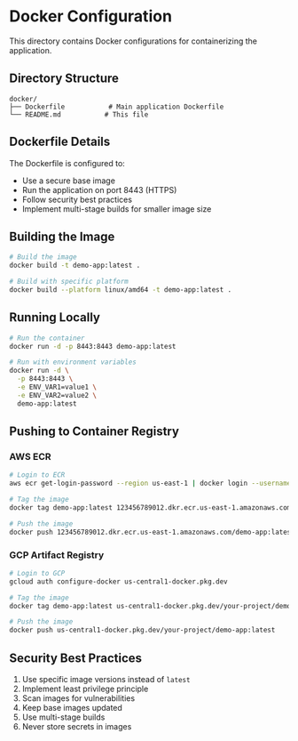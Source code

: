 # Docker Configuration

This directory contains Docker configurations for containerizing the application.

## Directory Structure

```
docker/
├── Dockerfile           # Main application Dockerfile
└── README.md           # This file
```

## Dockerfile Details

The Dockerfile is configured to:
- Use a secure base image
- Run the application on port 8443 (HTTPS)
- Follow security best practices
- Implement multi-stage builds for smaller image size

## Building the Image

```bash
# Build the image
docker build -t demo-app:latest .

# Build with specific platform
docker build --platform linux/amd64 -t demo-app:latest .
```

## Running Locally

```bash
# Run the container
docker run -d -p 8443:8443 demo-app:latest

# Run with environment variables
docker run -d \
  -p 8443:8443 \
  -e ENV_VAR1=value1 \
  -e ENV_VAR2=value2 \
  demo-app:latest
```

## Pushing to Container Registry

### AWS ECR
```bash
# Login to ECR
aws ecr get-login-password --region us-east-1 | docker login --username AWS --password-stdin 123456789012.dkr.ecr.us-east-1.amazonaws.com

# Tag the image
docker tag demo-app:latest 123456789012.dkr.ecr.us-east-1.amazonaws.com/demo-app:latest

# Push the image
docker push 123456789012.dkr.ecr.us-east-1.amazonaws.com/demo-app:latest
```

### GCP Artifact Registry
```bash
# Login to GCP
gcloud auth configure-docker us-central1-docker.pkg.dev

# Tag the image
docker tag demo-app:latest us-central1-docker.pkg.dev/your-project/demo-app:latest

# Push the image
docker push us-central1-docker.pkg.dev/your-project/demo-app:latest
```

## Security Best Practices

1. Use specific image versions instead of `latest`
2. Implement least privilege principle
3. Scan images for vulnerabilities
4. Keep base images updated
5. Use multi-stage builds
6. Never store secrets in images
